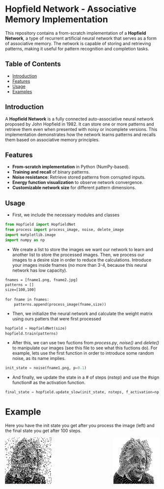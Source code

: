 # Hopfield Network - Associative Memory Implementation

This repository contains a from-scratch implementation of a **Hopfield Network**, a type of recurrent artificial neural network that serves as a form of associative memory.
The network is capable of storing and retrieving patterns, making it useful for pattern recognition and completion tasks.

## Table of Contents
- [Introduction](#introduction)
- [Features](#features)
- [Usage](#usage)
- [Examples](#examples)

## Introduction
A **Hopfield Network** is a fully connected auto-associative neural network proposed by John Hopfield in 1982. It can store one or more patterns and retrieve them even
when presented with noisy or incomplete versions. This implementation demonstrates how the network learns patterns and recalls them based on associative memory principles.

## Features
- **From-scratch implementation** in Python (NumPy-based).
- **Training and recall** of binary patterns.
- **Noise resistance**: Retrieve stored patterns from corrupted inputs.
- **Energy function visualization** to observe network convergence.
- **Customizable network size** for different pattern dimensions.

## Usage
- First, we include the necessary modules and classes
```python
from Hopfield import HopfieldNet
from process import process_image, noise, delete_image
import matplotlib.image
import numpy as np
``` 
- We create a list to store the images we want our network to learn and another list to store the processed images. Then, we process our images to a desire size in order to
  reduce the calculations. Introduce your images inside fnames (no more than 3-4, because this neural network has low capacity).
```pyhton
fnames = [fname1.png, fname2.jpg]
patterns = []
size=[100,100]

for fname in fnames:
    patterns.append(process_image(fname,size))
```
- Then, we initialize the neural network and calculate the weight matrix using ours patters that were first processed
```python
hopfield = HopfieldNet(size)
hopfield.train(patterns)
```
- After this, we can use two fuctions from *process.py*, *noise()* and *delete()* to manipulate our images (see this file to see what this fuctions do). For example, lets use
the first function in order to introduce some random noise, as its name implies.
```python
init_state = noise(fname1.png, p=0.1)
```
- And finally, we update the state in a \# of steps (*nstep*) and use the #sign function# as the activation function.
```python
final_state = hopfield.update_slow(init_state, nsteps, f_activation=np.sign, n=0.1)
```

# Example
Here you have the init state you get after you process the image (left) and the final state you get after 100 steps.
<div style="display: flex; justify-content: space-between;">
  <img src="Images/init_state.png" alt="Initial state with random noise" width="30%">
  <img src="Images/final_state.png" alt="Final state after 100 steps" width="30%">
</div>
